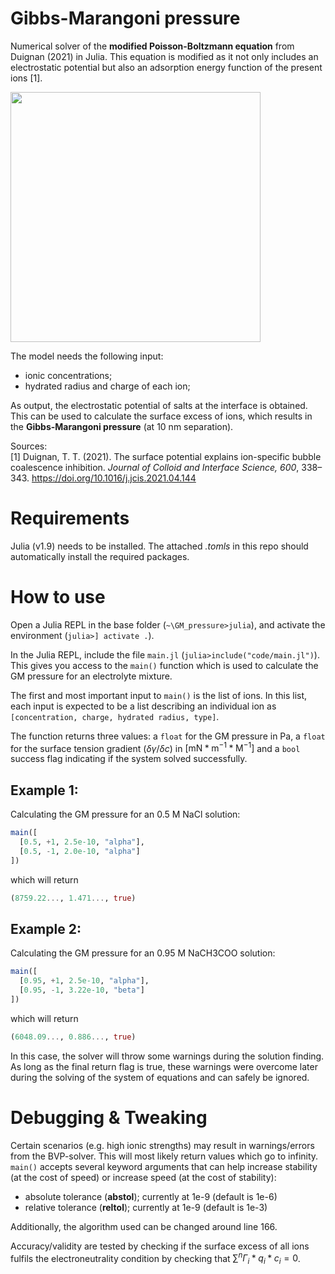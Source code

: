 # Gibbs-Marangoni pressure
Numerical solver of the **modified Poisson-Boltzmann equation** from Duignan (2021) in Julia. This equation is modified as it not only includes an electrostatic potential but also an adsorption energy function of the present ions [1].

<img src="https://github.com/stijnrommens/GM_pressure/assets/113170925/cc816c5d-426a-4f06-9b4b-0b75e1747da0" width="400">

The model needs the following input:
- ionic concentrations;
- hydrated radius and charge of each ion;

As output, the electrostatic potential of salts at the interface is obtained. This can be used to calculate the surface excess of ions, which results in the **Gibbs-Marangoni pressure** (at 10 nm separation).

Sources:\
[1] Duignan, T. T. (2021). The surface potential explains ion-specific bubble coalescence inhibition. _Journal of Colloid and Interface Science, 600_, 338–343. https://doi.org/10.1016/j.jcis.2021.04.144

# Requirements
Julia (v1.9) needs to be installed. The attached _.tomls_ in this repo should automatically install the required packages.

# How to use
Open a Julia REPL in the base folder (`~\GM_pressure>julia`), and activate the environment (`julia>] activate .`).

In the Julia REPL, include the file `main.jl` (`julia>include("code/main.jl")`). This gives you access to the `main()` function which is used to calculate the GM pressure for an electrolyte mixture.

The first and most important input to `main()` is the list of ions. In this list, each input is expected to be a list describing an individual ion as `[concentration, charge, hydrated radius, type]`.

The function returns three values: a `float` for the GM pressure in Pa, a `float` for the surface tension gradient ($\delta\gamma/\delta c$) in $\mathrm{\left[mN* m^{-1}* M^{-1}\right]}$ and a `bool` success flag indicating if the system solved successfully.

## Example 1:
Calculating the GM pressure for an 0.5 M NaCl solution:

```julia
main([
  [0.5, +1, 2.5e-10, "alpha"],
  [0.5, -1, 2.0e-10, "alpha"]
])
```

which will return

```julia
(8759.22..., 1.471..., true)
```

## Example 2:
Calculating the GM pressure for an 0.95 M NaCH3COO solution:

```julia
main([
  [0.95, +1, 2.5e-10, "alpha"],
  [0.95, -1, 3.22e-10, "beta"]
])
```

which will return

```julia
(6048.09..., 0.886..., true)
```

In this case, the solver will throw some warnings during the solution finding. As long as the final return flag is true, these warnings were overcome later during the solving of the system of equations and can safely be ignored.

# Debugging & Tweaking
Certain scenarios (e.g. high ionic strengths) may result in warnings/errors from the BVP-solver. This will most likely return values which go to infinity.
`main()` accepts several keyword arguments that can help increase stability (at the cost of speed) or increase speed (at the cost of stability):

- absolute tolerance (**abstol**); currently at 1e-9 (default is 1e-6)
- relative tolerance (**reltol**); currently at 1e-9 (default is 1e-3)

Additionally, the algorithm used can be changed around line 166. 

Accuracy/validity are tested by checking if the surface excess of all ions fulfils the electroneutrality condition by checking that $\sum^n \Gamma_i * q_i * c_i = 0$.
